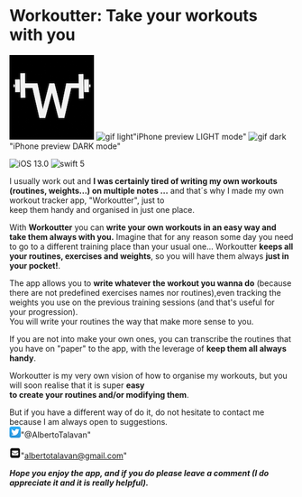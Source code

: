 # Workoutter: Take your workouts with you

![Workoutter logo](/Assets/logo4GH.png)
![gif light](/Assets/iPhoneXR-light.gif)"iPhone preview LIGHT mode"
![gif dark](/Assets/iPhoneXR-light.dark)"iPhone preview DARK mode"

![iOS 13.0](https://img.shields.io/badge/iOS-13.0-orange)
![swift 5](https://img.shields.io/badge/swift-5-red)

I usually work out and **I was certainly  tired of writing my own workouts (routines, weights...)
on multiple notes ...** and that´s why I made my own workout tracker app, "Workoutter", just to  
keep them handy and organised in just one place.

With **Workoutter** you can **write your own workouts in an easy way and take them always with you.** 
Imagine that for any reason some day you need to go to a different training place than your usual one...  Workoutter **keeps all your routines, exercises and weights**, so you will have them always **just in your pocket!**.

The app allows you to **write whatever the workout you wanna do** (because there are not predefined exercises names 
nor routines),even tracking  the weights you use on the previous training sessions (and that's useful for your progression).  
You will write your routines the way that make more sense to you.

If you are not into make your own ones, you can transcribe the routines that you have on "paper" to the app, with the leverage of **keep them all always handy**.

Workoutter is my very own vision of how to organise my workouts, but you will soon realise that it is super **easy  
to create your routines  and/or modifying them**.

But if you have a different way of do it, do not hesitate to contact me because I am always open to suggestions.  
![twitter logo](/Assets/twitter_ios_logo.png)"@AlbertoTalavan"  

![mail logo](/Assets/mail_squared_logo.png)"albertotalavan@gmail.com"  

***Hope you enjoy the app, and if you do please leave a comment (I do appreciate it and it is really helpful).***
